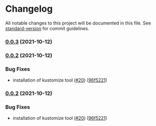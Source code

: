 # Changelog

All notable changes to this project will be documented in this file. See [standard-version](https://github.com/conventional-changelog/standard-version) for commit guidelines.

### [0.0.3](https://github.com/rhobs/monitoring-stack-operator/commit/) (2021-10-12)

### [0.0.2](https://github.com/rhobs/monitoring-stack-operator/commit/) (2021-10-12)


### Bug Fixes

* installation of kustomize tool ([#20](https://github.com/rhobs/monitoring-stack-operator/issues/20)) ([96f5221](https://github.com/rhobs/monitoring-stack-operator/commit/96f52217928aff29746edbd520693d66248e161a))

### [0.0.2](https://github.com/rhobs/monitoring-stack-operator/commit/) (2021-10-12)


### Bug Fixes

* installation of kustomize tool ([#20](https://github.com/rhobs/monitoring-stack-operator/issues/20)) ([96f5221](https://github.com/rhobs/monitoring-stack-operator/commit/96f52217928aff29746edbd520693d66248e161a))
